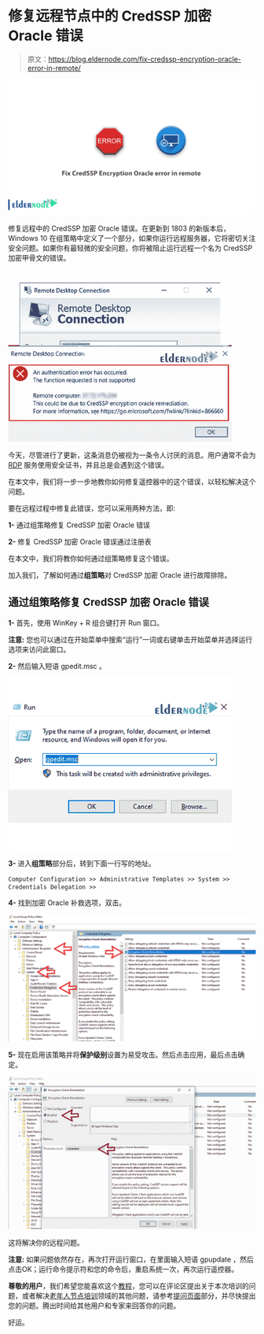 # 修复远程节点中的 CredSSP 加密 Oracle 错误

> 原文：<https://blog.eldernode.com/fix-credssp-encryption-oracle-error-in-remote/>

![Fix CredSSP Encryption Oracle error in remote](img/f5256eebae9407490c8d777fa4637e5d.png)

修复远程中的 CredSSP 加密 Oracle 错误。在更新到 1803 的新版本后， Windows 10 在组策略中定义了一个部分，如果你运行远程服务器，它将密切关注安全问题。如果你有最轻微的安全问题，你将被阻止运行远程一个名为 CredSSP 加密甲骨文的错误。

![Fix CredSSP Encryption Oracle error in remote](img/023a0f9578c765d7c2156523e0692806.png)

今天，尽管进行了更新，这条消息仍被视为一条令人讨厌的消息。用户通常不会为 [RDP](https://en.wikipedia.org/wiki/Remote_Desktop_Protocol) 服务使用安全证书，并且总是会遇到这个错误。

在本文中，我们将一步一步地教你如何修复遥控器中的这个错误，以轻松解决这个问题。

要在远程过程中修复此错误，您可以采用两种方法，即:

**1-** 通过组策略修复 CredSSP 加密 Oracle 错误

**2-** 修复 CredSSP 加密 Oracle 错误通过注册表

在本文中，我们将教你如何通过组策略修复这个错误。

加入我们，了解如何通过**组策略**对 CredSSP 加密 Oracle 进行故障排除。

## 通过组策略修复 CredSSP 加密 Oracle 错误

**1-** 首先，使用 WinKey + R 组合键打开 Run 窗口。

**注意:** 您也可以通过在开始菜单中搜索“运行”一词或右键单击开始菜单并选择运行选项来访问此窗口。

**2-** 然后输入短语 gpedit.msc 。

![Fix CredSSP Encryption Oracle error in remote2](img/8cf3c5ad6271c0f46688e7ba710f609c.png)

**3-** 进入**组策略**部分后，转到下面一行写的地址。

```
Computer Configuration >> Administrative Templates >> System >> Credentials Delegation >> 
```

**4-** 找到加密 Oracle 补救选项，双击。

![Fix CredSSP Encryption Oracle error in remote3](img/28e36107dce24f16fcff6673be02031c.png)

**5-** 现在启用该策略并将**保护级别**设置为易受攻击。然后点击应用，最后点击确定。

![CredSSP Encryption Oracle error](img/4bf64bc39d4eb1f86383df316c22ee9d.png)

这将解决你的远程问题。

**注意:** 如果问题依然存在，再次打开运行窗口，在里面输入短语 gpupdate ，然后点击OK；运行命令提示符和您的命令后，重启系统一次，再次运行遥控器。

**尊敬的用户**，我们希望您能喜欢这个[教程](https://eldernode.com/category/tutorial/)，您可以在评论区提出关于本次培训的问题，或者解决[老年人节点培训](https://eldernode.com/blog/)领域的其他问题，请参考[提问页面](https://eldernode.com/ask)部分，并尽快提出您的问题。腾出时间给其他用户和专家来回答你的问题。

好运。